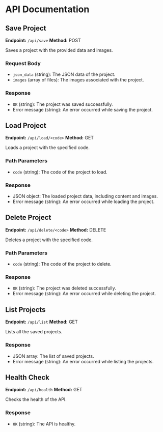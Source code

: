 # API Documentation

## Save Project

**Endpoint:** `/api/save`
**Method:** POST

Saves a project with the provided data and images.

### Request Body

- `json_data` (string): The JSON data of the project.
- `images` (array of files): The images associated with the project.

### Response

- `OK` (string): The project was saved successfully.
- Error message (string): An error occurred while saving the project.

## Load Project

**Endpoint:** `/api/load/<code>`
**Method:** GET

Loads a project with the specified code.

### Path Parameters

- `code` (string): The code of the project to load.

### Response

- JSON object: The loaded project data, including content and images.
- Error message (string): An error occurred while loading the project.

## Delete Project

**Endpoint:** `/api/delete/<code>`
**Method:** DELETE

Deletes a project with the specified code.

### Path Parameters

- `code` (string): The code of the project to delete.

### Response

- `OK` (string): The project was deleted successfully.
- Error message (string): An error occurred while deleting the project.

## List Projects

**Endpoint:** `/api/list`
**Method:** GET

Lists all the saved projects.

### Response

- JSON array: The list of saved projects.
- Error message (string): An error occurred while listing the projects.

## Health Check

**Endpoint:** `/api/health`
**Method:** GET

Checks the health of the API.

### Response

- `OK` (string): The API is healthy.
